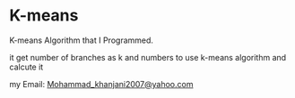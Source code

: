 # K-means

K-means Algorithm that I Programmed.

it get number of branches as k and numbers to use k-means algorithm and calcute it

my Email: Mohammad_khanjani2007@yahoo.com
